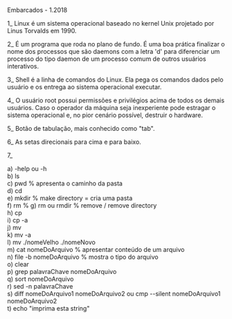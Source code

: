 Embarcados - 1.2018

1_  Linux é um sistema operacional baseado no kernel Unix projetado por Linus Torvalds em 1990.

2_  É um programa que roda no plano de fundo. É uma boa prática finalizar o nome dos processos que são daemons com a letra 'd' para diferenciar um processo do tipo daemon de um processo comum de outros usuários interativos.

3_  Shell é a linha de comandos do Linux. Ela pega os comandos dados pelo usuário e os entrega ao sistema operacional executar.

4_  O usuário root possui permissões e privilégios acima de todos os demais usuários. Caso o operador da máquina seja inexperiente pode estragar o sistema operacional e, no pior cenário possível, destruir o hardware.

5_  Botão de tabulação, mais conhecido como "tab".

6_  As setas direcionais para cima e para baixo.

7_  

a)  -help ou -h   
b)  ls    
c)  pwd  % apresenta o caminho da pasta   
d)  cd    
e)  mkdir   % make directory = cria uma pasta   
f)  rm    %
g)  rm ou rmdir   % remove / remove directory   
h)  cp    
i)  cp -a   
j)  mv    
k)  mv -a   
l)  mv ./nomeVelho ./nomeNovo   
m)  cat nomeDoArquivo  % apresentar conteúdo de um arquivo   
n)  file -b nomeDoArquivo   % mostra o tipo do arquivo   
o)  clear   
p)  grep palavraChave nomeDoArquivo   
q)  sort nomeDoArquivo    
r)  sed -n palavraChave   
s)  diff nomeDoArquivo1 nomeDoArquivo2 ou cmp --silent nomeDoArquivo1 nomeDoArquivo2    
t)  echo "imprima esta string"      
